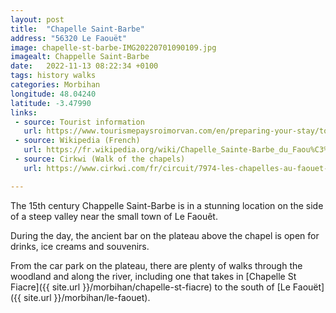 ```yaml
---
layout: post
title:  "Chapelle Saint-Barbe"
address: "56320 Le Faouët"
image: chapelle-st-barbe-IMG20220701090109.jpg
imagealt: Chappelle Saint-Barbe
date:   2022-11-13 08:22:34 +0100
tags: history walks
categories: Morbihan
longitude: 48.04240
latitude: -3.47990
links:
 - source: Tourist information
   url: https://www.tourismepaysroimorvan.com/en/preparing-your-stay/to-see-and-do/religious-heritage/chapels/chapelle-sainte-barbe-988660
 - source: Wikipedia (French)
   url: https://fr.wikipedia.org/wiki/Chapelle_Sainte-Barbe_du_Faou%C3%ABt
 - source: Cirkwi (Walk of the chapels)
   url: https://www.cirkwi.com/fr/circuit/7974-les-chapelles-au-faouet-circuit-n-3

---
```

The 15th century Chappelle Saint-Barbe is in a stunning location on the side of a steep valley near the small town of Le Faouêt.

During the day, the ancient bar on the plateau above the chapel is open for drinks, ice creams and souvenirs.

From the car park on the plateau, there are plenty of walks through the woodland and along the river, including one that takes in [Chapelle St Fiacre]({{ site.url }}/morbihan/chapelle-st-fiacre) to the south of [Le Faouët]({{ site.url }}/morbihan/le-faouet).
